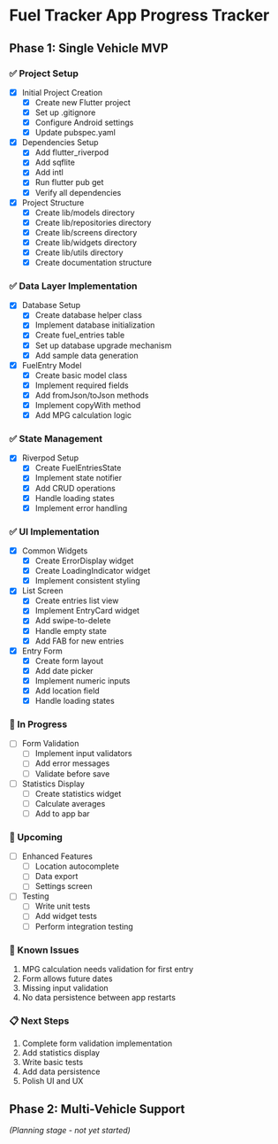 # Fuel Tracker App Progress Tracker

## Phase 1: Single Vehicle MVP

### ✅ Project Setup
- [x] Initial Project Creation
  - [x] Create new Flutter project
  - [x] Set up .gitignore
  - [x] Configure Android settings
  - [x] Update pubspec.yaml

- [x] Dependencies Setup
  - [x] Add flutter_riverpod
  - [x] Add sqflite
  - [x] Add intl
  - [x] Run flutter pub get
  - [x] Verify all dependencies

- [x] Project Structure
  - [x] Create lib/models directory
  - [x] Create lib/repositories directory
  - [x] Create lib/screens directory
  - [x] Create lib/widgets directory
  - [x] Create lib/utils directory
  - [x] Create documentation structure

### ✅ Data Layer Implementation
- [x] Database Setup
  - [x] Create database helper class
  - [x] Implement database initialization
  - [x] Create fuel_entries table
  - [x] Set up database upgrade mechanism
  - [x] Add sample data generation

- [x] FuelEntry Model
  - [x] Create basic model class
  - [x] Implement required fields
  - [x] Add fromJson/toJson methods
  - [x] Implement copyWith method
  - [x] Add MPG calculation logic

### ✅ State Management
- [x] Riverpod Setup
  - [x] Create FuelEntriesState
  - [x] Implement state notifier
  - [x] Add CRUD operations
  - [x] Handle loading states
  - [x] Implement error handling

### ✅ UI Implementation
- [x] Common Widgets
  - [x] Create ErrorDisplay widget
  - [x] Create LoadingIndicator widget
  - [x] Implement consistent styling

- [x] List Screen
  - [x] Create entries list view
  - [x] Implement EntryCard widget
  - [x] Add swipe-to-delete
  - [x] Handle empty state
  - [x] Add FAB for new entries

- [x] Entry Form
  - [x] Create form layout
  - [x] Add date picker
  - [x] Implement numeric inputs
  - [x] Add location field
  - [x] Handle loading states

### 🚧 In Progress
- [ ] Form Validation
  - [ ] Implement input validators
  - [ ] Add error messages
  - [ ] Validate before save

- [ ] Statistics Display
  - [ ] Create statistics widget
  - [ ] Calculate averages
  - [ ] Add to app bar

### 📅 Upcoming
- [ ] Enhanced Features
  - [ ] Location autocomplete
  - [ ] Data export
  - [ ] Settings screen

- [ ] Testing
  - [ ] Write unit tests
  - [ ] Add widget tests
  - [ ] Perform integration testing

### 🐛 Known Issues
1. MPG calculation needs validation for first entry
2. Form allows future dates
3. Missing input validation
4. No data persistence between app restarts

### 📋 Next Steps
1. Complete form validation implementation
2. Add statistics display
3. Write basic tests
4. Add data persistence
5. Polish UI and UX

## Phase 2: Multi-Vehicle Support
*(Planning stage - not yet started)*